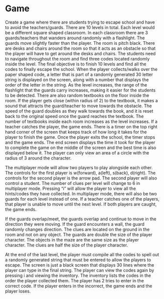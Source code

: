 # Game
Create a game where there are students trying to escape school and have to avoid the teachers/guards. There are 10 levels in total. Each level would be a different square shaped classroom. In each classroom there are 3 guards/teachers that wanders around randomly with a flashlight. The guards move slightly faster than the player. The room is pitch black. There are desks and chairs around the room so that it acts as an obstacle so that the player will have to get around the desks and chairs. The students need to navigate throughout the room and find three codes located randomly inside the level. The final objective is to finish 10 levels and find all the codes to finally escape the school. When the player collects/walks over the paper shaped code, a letter that is part of a randomly generated 30 letter string is displayed on the screen, along with a number that displays the order of the letter in the string. As the level increases, the range of the flashlight that the guards carry increases, making it easier for the students to be detected. There are also random textbooks on the floor inside the room. If the player gets close (within radius of 2) to the textbook, it makes a sound that attracts the guard/teacher to move towards the obstacle. The speed of the guard doubles as they walk towards the book, and it is reset back to the original speed once the guard reaches the textbook. The number of textbooks inside each room increases as the level increases. If a teacher catches the player, the game ends. There is a timer on the top right hand corner of the screen that keeps track of how long it takes for the player to finish the game. Once the player exits the school, the timer stops and the game ends. The end screen displays the time it took for the player to complete the game on the middle of the screen and the best time is also displayed below it. The player can only view an area of a circle with the radius of 3 around the character. 

The multiplayer mode will allow two players to play alongside each other. The controls for the first player is w(forward), a(left), s(back), d(right). The controls for the second player is the arrow pad. The second player will also control a student. The number of clues per level will change to 6 in multiplayer mode. Pressing “i” will allow the player to view all the hints/codes they have collected. In multiplayer mode, there will also be two guards for each level instead of one. If a teacher catches one of the players, that player is unable to move until the next level. If both players are caught, the game ends. 

If the guards overlap/meet, the guards overlap and continue to move in the direction they were moving. If the guard encounters a wall, the guard randomly changes direction. 
The clues are located on the ground in the room and not on any object. 
The guards are double the size of the player character. The objects in the maze are the same size as the player character.
The clues are half the size of the player character. 

At the end of the last level, the player must compile all the codes to spell out a randomly generated string that must be entered to allow the players to escape. The screen is just a black screen that displays 30 lines where the player can type in the final string. The player can view the codes again by pressing i and viewing the inventory. The inventory
lists the codes in the order the player collected them. The player has 2 tries to enter in the correct code. If the player enters in the incorrect, the game ends and the player loses. 
